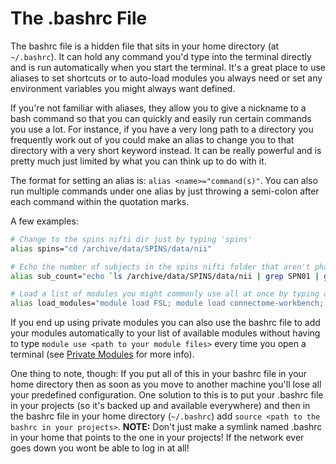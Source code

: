 # The .bashrc File

The bashrc file is a hidden file that sits in your home directory (at `~/.bashrc`). It can hold any command you'd type into the terminal directly and is run automatically when you start the terminal. It's a great place to use aliases to set shortcuts or to auto-load modules you always need or set any environment variables you might always want defined.

If you're not familiar with aliases, they allow you to give a nickname to a bash command so that you can quickly and easily run certain commands you use a lot. For instance, if you have a very long path to a directory you frequently work out of you could make an alias to change you to that directory with a very short keyword instead. It can be really powerful and is pretty much just limited by what you can think up to do with it.

The format for setting an alias is: `alias <name>="command(s)"`. You can also run multiple commands under one alias by just throwing a semi-colon after each command within the quotation marks.

A few examples:

```bash
# Change to the spins nifti dir just by typing 'spins'
alias spins="cd /archive/data/SPINS/data/nii"

# Echo the number of subjects in the spins nifti folder that aren't phantoms just by typing 'sub_count'
alias sub_count="echo `ls /archive/data/SPINS/data/nii | grep SPN01 | grep -v PHA | wc -l`"

# Load a list of modules you might commonly use all at once by typing a keyword (in this case 'load_modules')
alias load_modules="module load FSL; module load connectome-workbench; module load freesurfer; module load ciftify/2.3.3;"
```

If you end up using private modules you can also use the bashrc file to add your modules automatically to your list of available modules without having to type `module use <path to your module files>` every time you open a terminal (see [Private Modules](https://github.com/TIGRLab/documentation/wiki/Private-Modules) for more info).

One thing to note, though: If you put all of this in your bashrc file in your home directory then as soon as you move to another machine you'll lose all your predefined configuration. One solution to this is to put your .bashrc file in your projects (so it's backed up and available everywhere) and then in the bashrc file in your home directory (`~/.bashrc`) add `source <path to the bashrc in your projects>`. **NOTE:** Don't just make a symlink named .bashrc in your home that points to the one in your projects! If the network ever goes down you wont be able to log in at all!
